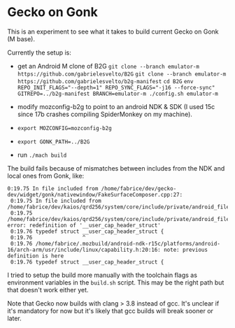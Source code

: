 # Gecko on Gonk

This is an experiment to see what it takes to build current Gecko on Gonk (M base).

Currently the setup is:
- get an Android M clone of B2G
  `git clone --branch emulator-m https://github.com/gabrielesvelto/B2G`
  `git clone --branch emulator-m https://github.com/gabrielesvelto/b2g-manifest`
  `cd B2G`
  `env REPO_INIT_FLAGS="--depth=1" REPO_SYNC_FLAGS="-j16 --force-sync" GITREPO=../b2g-manifest BRANCH=emulator-m ./config.sh emulator-m`

- modify mozconfig-b2g to point to an android NDK & SDK (I used 15c since 17b crashes compiling SpiderMonkey on my machine).
- `export MOZCONFIG=mozconfig-b2g`
- `export GONK_PATH=../B2G`
- run `./mach build`

The build fails because of mismatches between includes from the NDK and local ones from Gonk, like:
```
0:19.75 In file included from /home/fabrice/dev/gecko-dev/widget/gonk/nativewindow/FakeSurfaceComposer.cpp:27:
 0:19.75 In file included from /home/fabrice/dev/kaios/qrd256/system/core/include/private/android_filesystem_config.h:32:
 0:19.75 /home/fabrice/dev/kaios/qrd256/system/core/include/private/android_filesystem_capability.h:37:16: error: redefinition of '__user_cap_header_struct'
 0:19.76 typedef struct __user_cap_header_struct {
 0:19.76                ^
 0:19.76 /home/fabrice/.mozbuild/android-ndk-r15c/platforms/android-16/arch-arm/usr/include/linux/capability.h:20:16: note: previous definition is here
 0:19.76 typedef struct __user_cap_header_struct {
```

I tried to setup the build more manually with the toolchain flags as environment variables in the `build.sh` script. This may be the right path but that doesn't work either yet.

Note that Gecko now builds with clang > 3.8 instead of gcc. It's unclear if it's mandatory for now but it's likely that gcc builds will break sooner or later.
